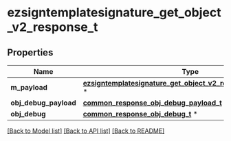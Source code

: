 # ezsigntemplatesignature_get_object_v2_response_t

## Properties
Name | Type | Description | Notes
------------ | ------------- | ------------- | -------------
**m_payload** | [**ezsigntemplatesignature_get_object_v2_response_m_payload_t**](ezsigntemplatesignature_get_object_v2_response_m_payload.md) \* |  | 
**obj_debug_payload** | [**common_response_obj_debug_payload_t**](common_response_obj_debug_payload.md) \* |  | [optional] 
**obj_debug** | [**common_response_obj_debug_t**](common_response_obj_debug.md) \* |  | [optional] 

[[Back to Model list]](../README.md#documentation-for-models) [[Back to API list]](../README.md#documentation-for-api-endpoints) [[Back to README]](../README.md)


